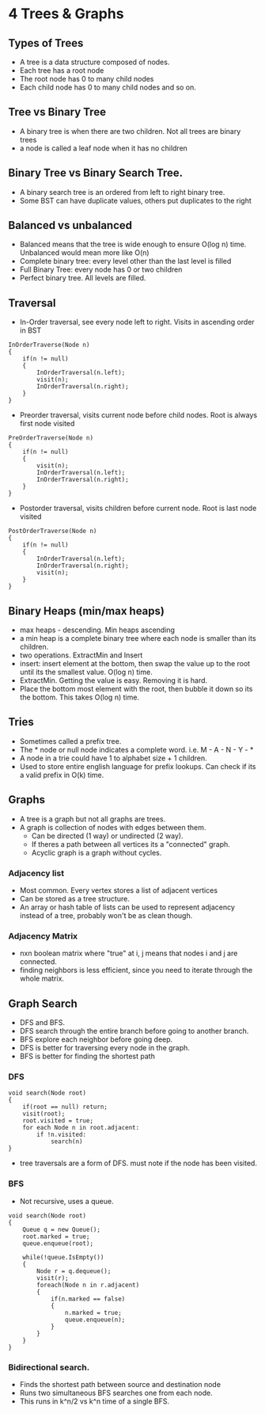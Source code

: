# 4 Trees & Graphs
## Types of Trees
- A tree is a data structure composed of nodes. 
- Each tree has a root node
- The root node has 0 to many child nodes 
- Each child node has 0 to many child nodes and so on.
  
## Tree vs Binary Tree
- A binary tree is when there are two children. Not all trees are binary trees
- a node is called a leaf node when it has no children
  
## Binary Tree vs Binary Search Tree.
- A binary search tree is an ordered from left to right binary tree.
- Some BST can have duplicate values, others put duplicates to the right

## Balanced vs unbalanced
- Balanced means that the tree is wide enough to ensure O(log n) time. Unbalanced would mean more like O(n)
- Complete binary tree: every level other than the last level is filled
- Full Binary Tree: every node has 0 or two children
- Perfect binary tree. All levels are filled.

## Traversal
- In-Order traversal, see every node left to right. Visits in ascending order in BST
```
InOrderTraverse(Node n)
{
    if(n != null)
    {
        InOrderTraversal(n.left);
        visit(n);
        InOrderTraversal(n.right);
    }
}
```
- Preorder traversal, visits current node before child nodes. Root is always first node visited
```
PreOrderTraverse(Node n)
{
    if(n != null)
    {
        visit(n);
        InOrderTraversal(n.left);
        InOrderTraversal(n.right);
    }
}
```
- Postorder traversal, visits children before current node. Root is last node visited
```
PostOrderTraverse(Node n)
{
    if(n != null)
    {
        InOrderTraversal(n.left);
        InOrderTraversal(n.right);
        visit(n);
    }
}
```

## Binary Heaps (min/max heaps)
- max heaps - descending. Min heaps ascending
- a min heap is a complete binary tree where each node is smaller than its children.
- two operations. ExtractMin and Insert
- insert: insert element at the bottom, then swap the value up to the root until its the smallest value. O(log n) time.
- ExtractMin. Getting the value is easy. Removing it is hard. 
- Place the bottom most element with the root, then bubble it down so its the bottom. This takes O(log n) time. 

## Tries
- Sometimes called a prefix tree.
- The * node or null node indicates a complete word. i.e. M - A - N - Y - *
- A node in a trie could have 1 to alphabet size + 1 children. 
- Used to store entire english language for prefix lookups. Can check if its a valid prefix in O(k) time.

## Graphs
- A tree is a graph but not all graphs are trees.
- A graph is collection of nodes with edges between them. 
  - Can be directed (1 way) or undirected (2 way).
  - If theres a path between all vertices its a "connected" graph.
  - Acyclic graph is a graph without cycles.

### Adjacency list
- Most common. Every vertex stores a list of adjacent vertices
- Can be stored as a tree structure. 
- An array or hash table of lists can be used to represent adjacency instead of a tree, probably won't be as clean though.

### Adjacency Matrix
- nxn boolean matrix where "true" at i, j means that nodes i and j are connected.
- finding neighbors is less efficient, since you need to iterate through the whole matrix.

## Graph Search
- DFS and BFS.
- DFS search through the entire branch before going to another branch.
- BFS explore each neighbor before going deep.
- DFS is better for traversing every node in the graph.
- BFS is better for finding the shortest path 

### DFS
```
void search(Node root)
{
    if(root == null) return;
    visit(root);
    root.visited = true;
    for each Node n in root.adjacent:
        if !n.visited:
            search(n)
}
```
- tree traversals are a form of DFS. must note if the node has been visited.
### BFS
- Not recursive, uses a queue.
```
void search(Node root)
{
    Queue q = new Queue();
    root.marked = true;
    queue.enqueue(root);

    while(!queue.IsEmpty())
    {
        Node r = q.dequeue();
        visit(r);
        foreach(Node n in r.adjacent)
        {
            if(n.marked == false)
            {
                n.marked = true;
                queue.enqueue(n);
            }
        }
    }
}
```

### Bidirectional search.
- Finds the shortest path between source and destination node
- Runs two simultaneous BFS searches one from each node. 
- This runs in k^n/2 vs k^n time of a single BFS. 
